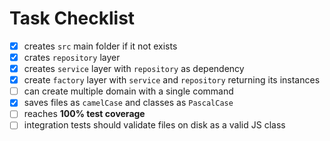 # Task Checklist

- [x] creates `src` main folder if it not exists
- [x] crates `repository` layer
- [x] creates `service` layer with `repository` as dependency
- [x] create `factory` layer with `service` and `repository` returning its instances
- [ ] can create multiple domain with a single command
- [x] saves files as `camelCase` and classes as `PascalCase`
- [ ] reaches **100% test coverage**
- [ ] integration tests should validate files on disk as a valid JS class
